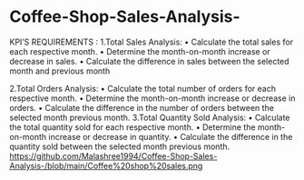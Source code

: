 # Coffee-Shop-Sales-Analysis-

KPI’S REQUIREMENTS :
1.Total Sales Analysis:
•	Calculate the total sales for each respective month.
•	Determine the month-on-month increase or decrease in sales.
•	Calculate the difference in sales between the selected month and previous month

2.Total Orders Analysis:
•	Calculate the total number of orders for each respective month.
•	Determine the month-on-month increase or decrease in orders.
•	Calculate the difference in the number  of orders between the selected month previous month.
3.Total Quantity Sold Analysis:
•	Calculate the total quantity sold for each respective month.
•	Determine the month-on-month increase or decrease in quantity.
•	Calculate the difference in the quantity sold between the selected month previous month.
https://github.com/Malashree1994/Coffee-Shop-Sales-Analysis-/blob/main/Coffee%20shop%20sales.png
